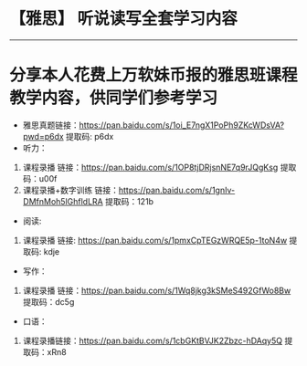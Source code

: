 # 【雅思】 听说读写全套学习内容
***
# 分享本人花费上万软妹币报的雅思班课程教学内容，供同学们参考学习
* 雅思真题链接：https://pan.baidu.com/s/1oi_E7ngX1PoPh9ZKcWDsVA?pwd=p6dx 提取码: p6dx
* 听力：
1. 课程录播 链接：https://pan.baidu.com/s/1OP8tjDRjsnNE7q9rJQgKsg 提取码：u00f
2. 课程录播+数字训练 链接：https://pan.baidu.com/s/1gnIv-DMfnMoh5lGhfldLRA 提取码：121b  
* 阅读:
1. 课程录播 链接: https://pan.baidu.com/s/1pmxCpTEGzWRQE5p-1toN4w 提取码: kdje
* 写作：
1. 课程录播 链接：https://pan.baidu.com/s/1Wq8jkg3kSMeS492GfWo8Bw 提取码：dc5g
* 口语：
1. 课程录播链接：https://pan.baidu.com/s/1cbGKtBVJK2Zbzc-hDAqy5Q  提取码：xRn8
